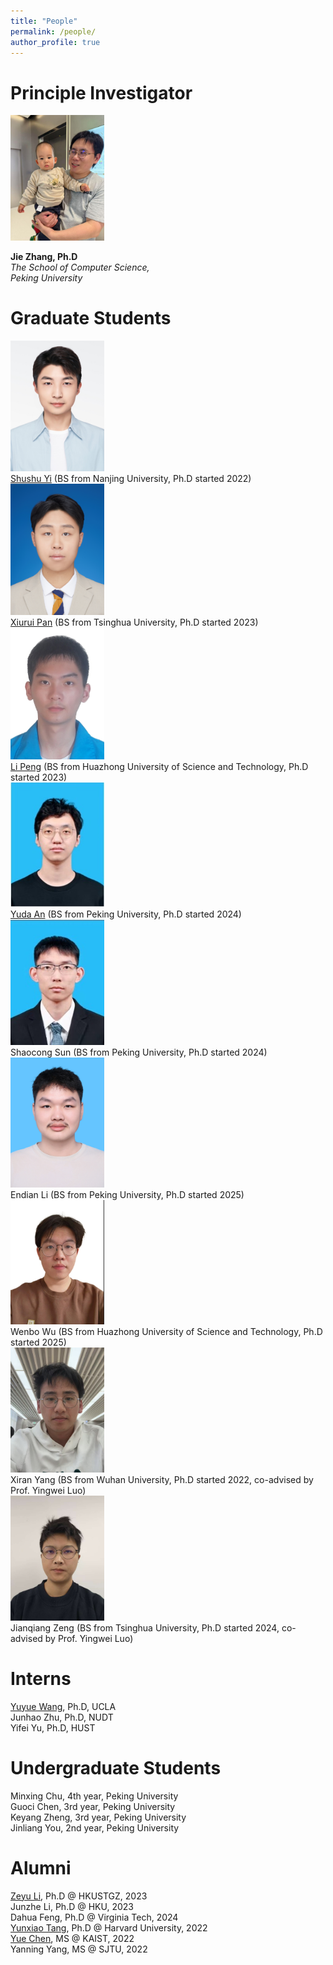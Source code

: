 ```yaml
---
title: "People"
permalink: /people/
author_profile: true
---
```


# Principle Investigator

<img src="/images/people/myson.jpg" width=150px />

**Jie Zhang, Ph.D**<br>
*The School of Computer Science,*<br>
*Peking University*<br>

# Graduate Students

<tr><td><div style="width: 150px;"><img src="/images/people/Shushu-Yi-PhD.JPG" /></div></td><td><a href="https://firnyi.github.io/">Shushu Yi</a> (BS from Nanjing University, Ph.D started 2022)</td></tr>
<tr><td><div style="width: 150px;"><img src="/images/people/Xiurui-Pan-PhD.jpg" /></div></td><td><a href="https://scholar.google.com/citations?user=uobpIq0AAAAJ&hl=en">Xiurui Pan</a> (BS from Tsinghua University, Ph.D started 2023)</td></tr>
<tr><td><div style="width: 150px;"><img src="/images/people/Li-Peng-PhD.jpg" /></div></td><td><a href="https://scholar.google.com/citations?user=HY6IqgwAAAAJ&hl=en">Li Peng</a> (BS from Huazhong University of Science and Technology, Ph.D started 2023)</td></tr>
<tr><td><div style="width: 150px;"><img src="/images/people/Yuda-An-PhD.jpg" /></div></td><td><a href="https://dblp.org/pid/373/2554.html">Yuda An</a> (BS from Peking University, Ph.D started 2024)</td></tr>
<tr><td><div style="width: 150px;"><img src="/images/people/Shaocong-Sun-PhD.jpg" /></div></td><td>Shaocong Sun (BS from Peking University, Ph.D started 2024)</td></tr>
<tr><td><div style="width: 150px;"><img src="/images/people/Endian-Li-PhD.jpg" /></div></td><td>Endian Li (BS from Peking University, Ph.D started 2025)</td></tr>
<tr><td><div style="width: 150px;"><img src="/images/people/Wenbo-Wu-PhD.jpg" /></div></td><td>Wenbo Wu (BS from Huazhong University of Science and Technology, Ph.D started 2025)</td></tr>
<tr><td><div style="width: 150px;"><img src="/images/people/Xiran-Yang-PhD.jpg" /></div></td><td>Xiran Yang (BS from Wuhan University, Ph.D started 2022, co-advised by Prof. Yingwei Luo)</td></tr>
<tr><td><div style="width: 150px;"><img src="/images/people/Jianqiang-Zeng-PhD.jpg" /></div></td><td>Jianqiang Zeng (BS from Tsinghua University, Ph.D started 2024, co-advised by Prof. Yingwei Luo)</td></tr>

# Interns
[Yuyue Wang](https://web.cs.ucla.edu/~yuyue/), Ph.D, UCLA<br>
Junhao Zhu, Ph.D, NUDT<br>
Yifei Yu, Ph.D, HUST<br>

# Undergraduate Students
Minxing Chu, 4th year, Peking University<br>
Guoci Chen, 3rd year, Peking University<br>
Keyang Zheng, 3rd year, Peking University<br>
Jinliang You, 2nd year, Peking University<br>


# Alumni
[Zeyu Li](https://zeyuli.cn/), Ph.D @ HKUSTGZ, 2023<br>
Junzhe Li, Ph.D @ HKU, 2023<br>
Dahua Feng, Ph.D @ Virginia Tech, 2024<br>
[Yunxiao Tang](https://eps.harvard.edu/people/yunxiao-tang), Ph.D @ Harvard University, 2022<br>
[Yue Chen](https://ecl.kaist.ac.kr/members), MS @ KAIST, 2022<br>
Yanning Yang, MS @ SJTU, 2022<br>